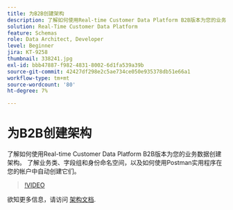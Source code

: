 ```yaml
---
title: 为B2B创建架构
description: 了解如何使用Real-time Customer Data Platform B2B版本为您的业务数据创建架构。
solution: Real-Time Customer Data Platform
feature: Schemas
role: Data Architect, Developer
level: Beginner
jira: KT-9258
thumbnail: 338241.jpg
exl-id: bbb47887-f982-4831-8002-6d1fa539a39b
source-git-commit: 42427df298e2c5ae734ce050e935378db51e66a1
workflow-type: tm+mt
source-wordcount: '80'
ht-degree: 7%

---
```


# 为B2B创建架构

了解如何使用Real-time Customer Data Platform B2B版本为您的业务数据创建架构。 了解业务类、字段组和身份命名空间，以及如何使用Postman实用程序在您的帐户中自动创建它们。

>[!VIDEO](https://video.tv.adobe.com/v/338241?quality=12&learn=on)

欲知更多信息，请访问 [架构文档](https://experienceleague.adobe.com/docs/experience-platform/xdm/home.html?lang=zh-Hans).
